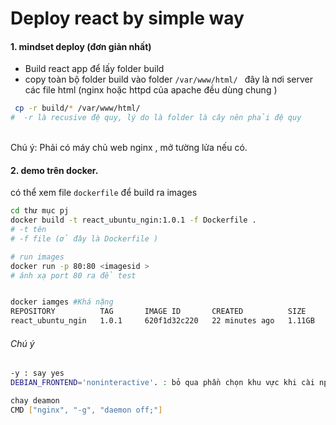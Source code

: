 # Deploy react by simple way

#### 1. mindset deploy (đơn giản nhất)

* Build react app để lấy folder build 
* copy toàn bộ folder  build vào folder ```/var/www/html/ ``` đây là nơi server các file html 
(nginx hoặc httpd của apache đều dùng chung )

```bash
 cp -r build/* /var/www/html/
#  -r là recusive đệ quy, lý do là folder là cây nên phải đệ quy 
```
</br>
Chú ý: Phải có máy chủ web nginx , mở tường lửa nếu có.

#### 2. demo trên docker.
có thể xem file ```dockerfile```  để build ra images 

```bash 
cd thư mục pj 
docker build -t react_ubuntu_ngin:1.0.1 -f Dockerfile .
# -t tên
# -f file (ở đây là Dockerfile )

# run images 
docker run -p 80:80 <imagesid >
# ánh xạ port 80 ra để test 


docker iamges #Khá nặng 
REPOSITORY          TAG       IMAGE ID       CREATED          SIZE
react_ubuntu_ngin   1.0.1     620f1d32c220   22 minutes ago   1.11GB
```




###### Chú ý 


```zsh 
-y : say yes 
DEBIAN_FRONTEND='noninteractive'. : bỏ qua phần chọn khu vực khi cài npm 

chay deamon 
CMD ["nginx", "-g", "daemon off;"]

```


